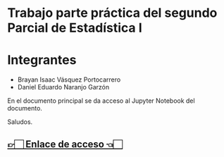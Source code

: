 # Trabajo parte práctica del segundo Parcial de Estadística I

# Integrantes
* Brayan Isaac Vásquez Portocarrero
* Daniel Eduardo Naranjo Garzón

En el documento principal se da acceso al Jupyter Notebook del documento. 

Saludos.

## [👉🏻 Enlace de acceso 👈🏻](https://github.com/Daniedmath1405/estadistica1trabajo2/blob/main/Daniel%20Naranjo%20Isaac%20V%C3%A1squez%20Estad%C3%ADstica%20II.ipynb)
